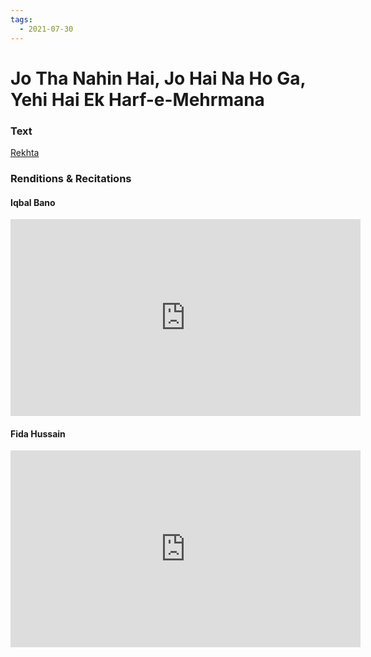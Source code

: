 ```yaml
---
tags:
  - 2021-07-30
---
```

# Jo Tha Nahin Hai, Jo Hai Na Ho Ga, Yehi Hai Ek Harf-e-Mehrmana

### Text
[Rekhta](http://iqbalurdu.blogspot.com/2011/04/bal-e-jibril-143-zamana.html)

### Renditions & Recitations

#### Iqbal Bano

<iframe width="560" height="315" src="https://www.youtube.com/embed/hEX1qGpBwsM" title="YouTube video player" frameborder="0" allow="accelerometer; autoplay; clipboard-write; encrypted-media; gyroscope; picture-in-picture" allowfullscreen></iframe>

#### Fida Hussain

<iframe width="560" height="315" src="https://www.youtube.com/embed/Y1airTSMKS4" title="YouTube video player" frameborder="0" allow="accelerometer; autoplay; clipboard-write; encrypted-media; gyroscope; picture-in-picture" allowfullscreen></iframe>

